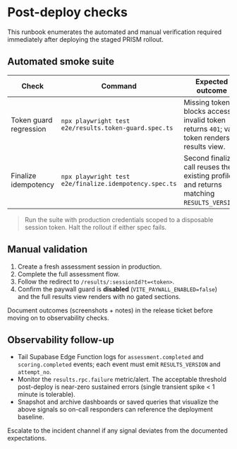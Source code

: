 # Post-deploy checks

This runbook enumerates the automated and manual verification required immediately after deploying the staged PRISM rollout.

## Automated smoke suite

| Check | Command | Expected outcome |
| --- | --- | --- |
| Token guard regression | `npx playwright test e2e/results.token-guard.spec.ts` | Missing token blocks access; invalid token returns `401`; valid token renders results view. |
| Finalize idempotency | `npx playwright test e2e/finalize.idempotency.spec.ts` | Second finalize call reuses the existing profile and returns matching `RESULTS_VERSION`. |

> Run the suite with production credentials scoped to a disposable session token. Halt the rollout if either spec fails.

## Manual validation

1. Create a fresh assessment session in production.
2. Complete the full assessment flow.
3. Follow the redirect to `/results/:sessionId?t=<token>`.
4. Confirm the paywall guard is **disabled** (`VITE_PAYWALL_ENABLED=false`) and the full results view renders with no gated sections.

Document outcomes (screenshots + notes) in the release ticket before moving on to observability checks.

## Observability follow-up

- Tail Supabase Edge Function logs for `assessment.completed` and `scoring.completed` events; each event must emit `RESULTS_VERSION` and `attempt_no`.
- Monitor the `results.rpc.failure` metric/alert. The acceptable threshold post-deploy is near-zero sustained errors (single transient spike < 1 minute is tolerable).
- Snapshot and archive dashboards or saved queries that visualize the above signals so on-call responders can reference the deployment baseline.

Escalate to the incident channel if any signal deviates from the documented expectations.
